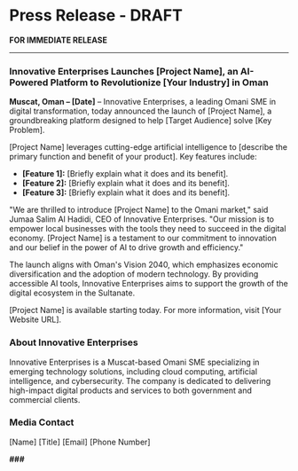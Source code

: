 
# Press Release - DRAFT

**FOR IMMEDIATE RELEASE**

---

### **Innovative Enterprises Launches [Project Name], an AI-Powered Platform to Revolutionize [Your Industry] in Oman**

**Muscat, Oman – [Date]** – Innovative Enterprises, a leading Omani SME in digital transformation, today announced the launch of [Project Name], a groundbreaking platform designed to help [Target Audience] solve [Key Problem].

[Project Name] leverages cutting-edge artificial intelligence to [describe the primary function and benefit of your product]. Key features include:
- **[Feature 1]:** [Briefly explain what it does and its benefit].
- **[Feature 2]:** [Briefly explain what it does and its benefit].
- **[Feature 3]:** [Briefly explain what it does and its benefit].

"We are thrilled to introduce [Project Name] to the Omani market," said Jumaa Salim Al Hadidi, CEO of Innovative Enterprises. "Our mission is to empower local businesses with the tools they need to succeed in the digital economy. [Project Name] is a testament to our commitment to innovation and our belief in the power of AI to drive growth and efficiency."

The launch aligns with Oman's Vision 2040, which emphasizes economic diversification and the adoption of modern technology. By providing accessible AI tools, Innovative Enterprises aims to support the growth of the digital ecosystem in the Sultanate.

[Project Name] is available starting today. For more information, visit [Your Website URL].

### **About Innovative Enterprises**
Innovative Enterprises is a Muscat-based Omani SME specializing in emerging technology solutions, including cloud computing, artificial intelligence, and cybersecurity. The company is dedicated to delivering high-impact digital products and services to both government and commercial clients.

### **Media Contact**
[Name]
[Title]
[Email]
[Phone Number]

**###**

